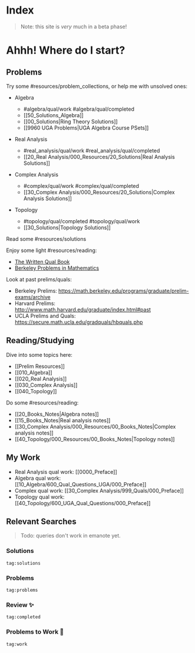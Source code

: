 
# Index

> Note: this site is *very* much in a beta phase!

# Ahhh! Where do I start?

## Problems

Try some #resources/problem_collections, or help me with unsolved ones:

- Algebra
	- #algebra/qual/work #algebra/qual/completed 
	- [[50_Solutions_Algebra]]
	- [[00_Solutions|Ring Theory Solutions]]
	- [[9960 UGA Problems|UGA Algebra Course PSets]]

- Real Analysis
	- #real_analysis/qual/work #real_analysis/qual/completed 
	- [[20_Real Analysis/000_Resources/20_Solutions|Real Analysis Solutions]]

- Complex Analysis
	- #complex/qual/work #complex/qual/completed 
	- [[30_Complex Analysis/000_Resources/20_Solutions|Complex Analysis Solutions]]

- Topology
	- #topology/qual/completed #topology/qual/work 
	- [[30_Solutions|Topology Solutions]]


Read some #resources/solutions 


Enjoy some light #resources/reading:

- [The Written Qual Book](https://people.csail.mit.edu/ddeford/The_Written_Qual_Book.pdf)
- [Berkeley Problems in Mathematics](https://ravuthleang12.files.wordpress.com/2013/08/berkeley-problems-in-mathematics.pdf)


Look at past prelims/quals:

- Berkeley Prelims: <https://math.berkeley.edu/programs/graduate/prelim-exams/archive>
- Harvard Prelims: <http://www.math.harvard.edu/graduate/index.html#past>
- UCLA Prelims and Quals: <https://secure.math.ucla.edu/gradquals/hbquals.php>

## Reading/Studying

Dive into some topics here:

- [[Prelim Resources]]
- [[010_Algebra]]
- [[020_Real Analysis]]
- [[030_Complex Analysis]]
- [[040_Topology]]

Do some #resources/reading:

- [[20_Books_Notes|Algebra notes]]
- [[15_Books_Notes|Real analysis notes]]
- [[30_Complex Analysis/000_Resources/00_Books_Notes|Complex analysis notes]]
- [[40_Topology/000_Resources/00_Books_Notes|Topology notes]]

## My Work

- Real Analysis qual work: [[0000_Preface]]
- Algebra qual work: [[10_Algebra/600_Qual_Questions_UGA/000_Preface]]
- Complex qual work: [[30_Complex Analysis/999_Quals/000_Preface]]
- Topology qual work: [[40_Topology/600_UGA_Qual_Questions/000_Preface]]


## Relevant Searches

> Todo: queries don't work in emanote yet.

### Solutions

```query
tag:solutions
```

### Problems 
```query
tag:problems
```

### Review ✨
```query
tag:completed
```

### Problems to Work 🔨
```query
tag:work
```
